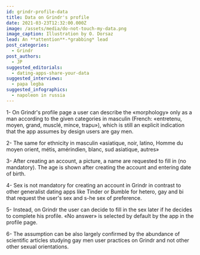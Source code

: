 ```yaml
---
id: grindr-profile-data
title: Data on Grindr's profile
date: 2021-03-23T12:32:00.000Z
image: /assets/media/do-not-touch-my-data.png
image_caption: Illustration by O. Dorsaz
lead: An **attention**-*grabbing* lead
post_categories:
  - Grindr
post_authors:
  - JP
suggested_editorials:
  - dating-apps-share-your-data
suggested_interviews:
  - papa legba
suggested_infographics:
  - napoleon in russia
---
```

1- On Grindr's profile page a user can describe the «morphology» only as a man according to the given categories in masculin (French: «entretenu, moyen, grand, musclé, mince, trapu»), which is still an explicit indication that the app assumes by design users are gay men.

2- The same for ethnicity in masculin «asiatique, noir, latino, Homme du moyen orient, métis, amérindien, blanc, sud asiatique, autres»

3- After creating an account, a picture, a name are requested to fill in (no mandatory). The age is shown after creating the account and entering date of birth.

4- Sex is not mandatory for creating an account in Grindr in contrast to other generalist dating apps like Tinder or Bumble for hetero, gay and bi that request the user's sex and s-he sex of preference.

5- Instead, on Grindr the user can decide to fill in the sex later if he decides to complete his profile. «No answer» is selected by default by the app in the profile page.

6- The assumption can be also largely confirmed by the abundance of scientific articles studying gay men user practices on Grindr and not other other sexual orientations.